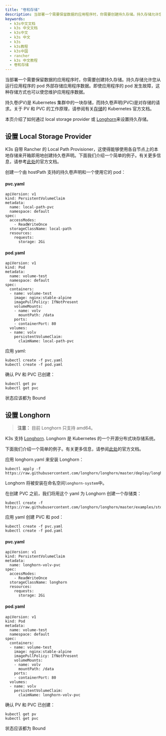 ```yaml
---
title: "卷和存储"
description: 当部署一个需要保留数据的应用程序时，你需要创建持久存储。持久存储允许您从运行应用程序的 pod 外部存储应用程序数据。即使应用程序的 pod 发生故障，这种存储方式也可以使您维护应用程序数据。
keywords:
  - k3s中文文档
  - k3s 中文文档
  - k3s中文
  - k3s 中文
  - k3s
  - k3s教程
  - k3s中国
  - rancher
  - k3s 中文教程
  - 卷和存储
---
```


当部署一个需要保留数据的应用程序时，你需要创建持久存储。持久存储允许您从运行应用程序的 pod 外部存储应用程序数据。即使应用程序的 pod 发生故障，这种存储方式也可以使您维护应用程序数据。

持久卷(PV)是 Kubernetes 集群中的一块存储，而持久卷声明(PVC)是对存储的请求。关于 PV 和 PVC 的工作原理，请参阅有关[存储](https://kubernetes.io/docs/concepts/storage/volumes/)的 Kubernetes 官方文档。

本页介绍了如何通过 local storage provider 或 [Longhorn](#设置-longhorn)来设置持久存储。

## 设置 Local Storage Provider

K3s 自带 Rancher 的 Local Path Provisioner，这使得能够使用各自节点上的本地存储来开箱即用地创建持久卷声明。下面我们介绍一个简单的例子。有关更多信息，请参考[此处](https://github.com/rancher/local-path-provisioner/blob/master/README.md#usage)的官方文档。

创建一个由 hostPath 支持的持久卷声明和一个使用它的 pod：

#### pvc.yaml

```
apiVersion: v1
kind: PersistentVolumeClaim
metadata:
  name: local-path-pvc
  namespace: default
spec:
  accessModes:
    - ReadWriteOnce
  storageClassName: local-path
  resources:
    requests:
      storage: 2Gi
```

#### pod.yaml

```
apiVersion: v1
kind: Pod
metadata:
  name: volume-test
  namespace: default
spec:
  containers:
  - name: volume-test
    image: nginx:stable-alpine
    imagePullPolicy: IfNotPresent
    volumeMounts:
    - name: volv
      mountPath: /data
    ports:
    - containerPort: 80
  volumes:
  - name: volv
    persistentVolumeClaim:
      claimName: local-path-pvc
```

应用 yaml:

```
kubectl create -f pvc.yaml
kubectl create -f pod.yaml
```

确认 PV 和 PVC 已创建：

```
kubectl get pv
kubectl get pvc
```

状态应该都为 Bound

## 设置 Longhorn

> **注意：** 目前 Longhorn 只支持 amd64。

K3s 支持 [Longhorn](https://github.com/longhorn/longhorn). Longhorn 是 Kubernetes 的一个开源分布式块存储系统。

下面我们介绍一个简单的例子。有关更多信息，请参阅[此处](https://github.com/longhorn/longhorn/blob/master/README.md)的官方文档。

应用 longhorn.yaml 来安装 Longhorn：

```
kubectl apply -f https://raw.githubusercontent.com/longhorn/longhorn/master/deploy/longhorn.yaml
```

Longhorn 将被安装在命名空间`longhorn-system`中。

在创建 PVC 之前，我们将用这个 yaml 为 Longhorn 创建一个存储类：

```
kubectl create -f https://raw.githubusercontent.com/longhorn/longhorn/master/examples/storageclass.yaml
```

应用 yaml 创建 PVC 和 pod：

```
kubectl create -f pvc.yaml
kubectl create -f pod.yaml
```

#### pvc.yaml

```
apiVersion: v1
kind: PersistentVolumeClaim
metadata:
  name: longhorn-volv-pvc
spec:
  accessModes:
    - ReadWriteOnce
  storageClassName: longhorn
  resources:
    requests:
      storage: 2Gi
```

#### pod.yaml

```
apiVersion: v1
kind: Pod
metadata:
  name: volume-test
  namespace: default
spec:
  containers:
  - name: volume-test
    image: nginx:stable-alpine
    imagePullPolicy: IfNotPresent
    volumeMounts:
    - name: volv
      mountPath: /data
    ports:
    - containerPort: 80
  volumes:
  - name: volv
    persistentVolumeClaim:
      claimName: longhorn-volv-pvc
```

确认 PV 和 PVC 已创建：

```
kubectl get pv
kubectl get pvc
```

状态应该都为 Bound
